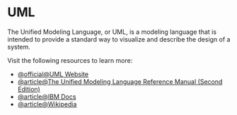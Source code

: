 # UML

The Unified Modeling Language, or UML, is a modeling language that is intended to provide a standard way to visualize and describe the design of a system.

Visit the following resources to learn more:

- [@official@UML Website](https://www.uml.org)
- [@article@The Unified Modeling Language Reference Manual (Second Edition)](https://personal.utdallas.edu/~chung/Fujitsu/UML_2.0/Rumbaugh--UML_2.0_Reference_CD.pdf)
- [@article@IBM Docs](https://www.ibm.com/docs/en/rational-soft-arch/9.6.1?topic=files-uml-pattern-frameworks)
- [@article@Wikipedia](https://en.wikipedia.org/wiki/Unified_Modeling_Language)
